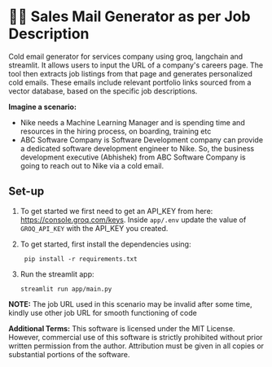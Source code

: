 # 📧📮 Sales Mail Generator as per Job Description
Cold email generator for services company using groq, langchain and streamlit. It allows users to input the URL of a company's careers page. The tool then extracts job listings from that page and generates personalized cold emails. These emails include relevant portfolio links sourced from a vector database, based on the specific job descriptions. 

**Imagine a scenario:**

- Nike needs a Machine Learning Manager and is spending time and resources in the hiring process, on boarding, training etc
- ABC Software Company is Software Development company can provide a dedicated software development engineer to Nike. So, the business development executive (Abhishek) from ABC Software Company is going to reach out to Nike via a cold email.

## Set-up
1. To get started we first need to get an API_KEY from here: https://console.groq.com/keys. Inside `app/.env` update the value of `GROQ_API_KEY` with the API_KEY you created. 


2. To get started, first install the dependencies using:
    ```commandline
     pip install -r requirements.txt
    ```
   
3. Run the streamlit app:
   ```commandline
   streamlit run app/main.py
   ```
**NOTE:**
The job URL used in this scenario may be invalid after some time, kindly use other job URL for smooth functioning of code
   

**Additional Terms:**
This software is licensed under the MIT License. However, commercial use of this software is strictly prohibited without prior written permission from the author. Attribution must be given in all copies or substantial portions of the software.
